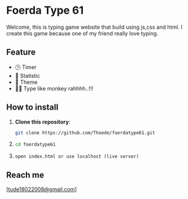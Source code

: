 # Foerda Type 61

Welcome, this is typing game website that build using js,css and html. I create this game because one of my friend really love typing.

## Feature

- 🕒 Timer
- 📝 Statistic
- 🎨 Theme
- 👨‍💻 Type like monkey rahhhh..!!!

## How to install

1. **Clone this repository**:
   ```bash
   git clone https://github.com/Thoede/foerdatype61.git

2. ```bash
   cd foerdatype61

3. ```open index.html or use localhost (live server)```

## Reach me
[tude18022008@gmail.com]
